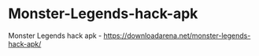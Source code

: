 # Monster-Legends-hack-apk
Monster Legends hack apk - https://downloadarena.net/monster-legends-hack-apk/
